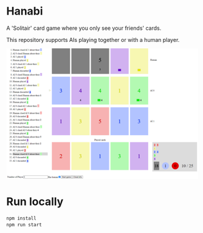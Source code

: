 # Hanabi

A 'Solitair' card game where you only see your friends' cards.

This repository supports AIs playing together or with a human player.

![hanabi](hanabi.png)

# Run locally

```sh
npm install
npm run start
```